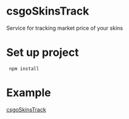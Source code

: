 # csgoSkinsTrack

Service for tracking market price of your skins

# Set up project

     npm install

# Example

[csgoSkinsTrack](http://107.152.33.52:8005/login)
